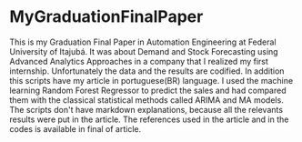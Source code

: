 # MyGraduationFinalPaper
This is my Graduation Final Paper in Automation Engineering at Federal University of Itajubá. It was about Demand and Stock Forecasting using Advanced Analytics Approaches in a company that I realized my first internship. Unfortunately the data and the results are codified. In addition this scripts have my article in portuguese(BR) language.  I used the machine learning Random Forest Regressor to predict the sales and had compared them with the classical statistical methods called ARIMA and MA models. The scripts don't have markdown explanations, because all the relevants results were put in the article. The references used in the article and in the codes is available in final of article.
